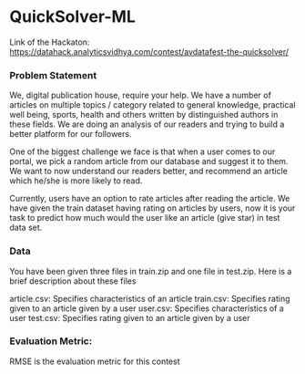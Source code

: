 # QuickSolver-ML

Link of the Hackaton: https://datahack.analyticsvidhya.com/contest/avdatafest-the-quicksolver/

### Problem Statement
We, digital publication house, require your help. We have a number of articles on multiple topics / category related to general knowledge, practical well being, sports, health and others written by distinguished authors in these fields. We are doing an analysis of our readers and trying to build a better platform for our followers.

One of the biggest challenge we face is that when a user comes to our portal, we pick a random article from our database and suggest it to them. We want to now understand our readers better, and recommend an article which he/she is more likely to read. 

Currently, users have an option to rate articles after reading the article. We have given the train dataset having rating on articles by users, now it is your task to predict how much would the user like an article (give star) in test data set.

### Data
You have been given three files in train.zip and one file in test.zip. Here is a brief description about these files

article.csv: Specifies characteristics of an article
train.csv: Specifies rating given to an article given by a user
user.csv: Specifies characteristics of a user
test.csv: Specifies rating given to an article given by a user

### Evaluation Metric:
RMSE is the evaluation metric for this contest
